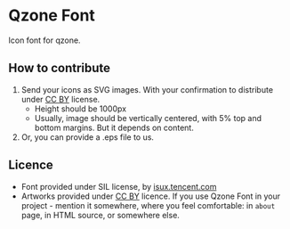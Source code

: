 Qzone Font
=========
Icon font for qzone.

How to contribute
-----------------

1. Send your icons as SVG images. With your confirmation to distribute
   under [CC BY](http://creativecommons.org/licenses/by/3.0/) license.
   - Height should be 1000px
   - Usually, image should be vertically centered, with 5% top and bottom
     margins. But it depends on content.
2. Or, you can provide a .eps file to us.

Licence
-------

* Font provided under SIL license, by [isux.tencent.com](http://isux.tencent.com)
* Artworks provided under [CC BY](http://creativecommons.org/licenses/by/3.0/)
  licence. If you use Qzone Font in your project - mention it somewhere, where
  you feel comfortable: in `about` page, in HTML source, or somewhere else.